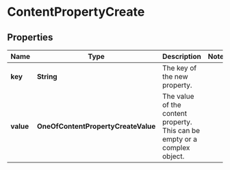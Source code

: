 # ContentPropertyCreate

## Properties
Name | Type | Description | Notes
------------ | ------------- | ------------- | -------------
**key** | **String** | The key of the new property. | 
**value** | **OneOfContentPropertyCreateValue** | The value of the content property. This can be empty or a complex object. | 
